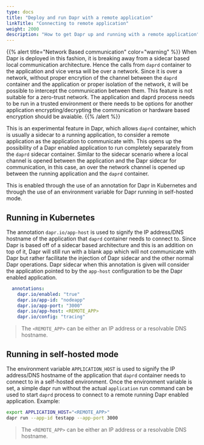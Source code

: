 ```yaml
---
type: docs
title: "Deploy and run Dapr with a remote application"
linkTitle: "Connecting to remote application"
weight: 2000
description: "How to get Dapr up and running with a remote application"
---
```


{{% alert title="Network Based communication" color="warning" %}}
When Dapr is deployed in this fashion, it is breaking away from a sidecar based local communication architecture. Hence the calls from `daprd` container to the application and vice versa will be over a network. Since it is over a network, without proper encrytion of the channel between the `daprd` container and the application or proper isolation of the network, it will be possible to intercept the communication between them. This feature is not suitable for a zero-trust network. The application and daprd process needs to be run in a trusted environment or there needs to be options for another application encrypting/decrypting the communication or hardware based encryption should be avaiable. 
{{% /alert %}}

This is an experimental feature in Dapr, which allows `daprd` container, which is usually a sidecar to a running application, to consider a remote application as the application to communicate with. This opens up the possibility of a Dapr enabled application to run completely separately from the `daprd` sidecar container. Similar to the sidecar scenario where a local channel is opened between the application and the Dapr sidecar for communication, in this case, an over the network channel is opened up between the running application and the `daprd` container.

This is enabled through the use of an annotation for Dapr in Kubernetes and through the use of an environment variable for Dapr running in self-hosted mode. 

## Running in Kubernetes

The annotation `dapr.io/app-host` is used to signify the IP address/DNS hostname of the application that `daprd` container needs to connect to. Since Dapr is based off of a sidecar based architecture and this is an addition on top of it, Dapr will still run with a blank app which will not communicate with Dapr but rather facilitate the injection of Dapr sidecar and the other normal Dapr operations. Dapr sidecar when this annotation is given will consider the application pointed to by the `app-host` configuration to be the Dapr enabled application. 

```yml
  annotations:
    dapr.io/enabled: "true"
    dapr.io/app-id: "nodeapp"
    dapr.io/app-port: "3000"
    dapr.io/app-host: <REMOTE_APP>
    dapr.io/config: "tracing"
```

> The `<REMOTE_APP>` can be either an IP address or a resolvable DNS hostname.

## Running in self-hosted mode

The environment variable `APPLICATION_HOST` is used to signify the IP address/DNS hostname of the application that `daprd` container needs to connect to in a self-hosted environment. Once the environment variable is set, a simple dapr run without the actual `application` run command can be used to start `daprd` process to connect to a remote running Dapr enabled application. Example:

```bash
export APPLICATION_HOST="<REMOTE_APP>"
dapr run --app-id testapp --app-port 3000
```

> The `<REMOTE_APP>` can be either an IP address or a resolvable DNS hostname.
